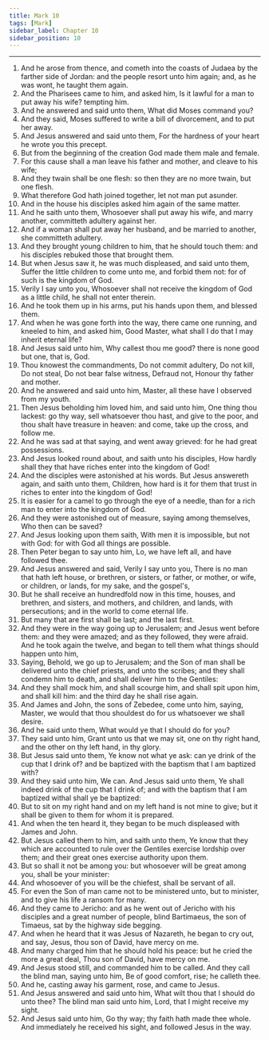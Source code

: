 ```yaml
---
title: Mark 10
tags: [Mark]
sidebar_label: Chapter 10
sidebar_position: 10
---
```


---
1. And he arose from thence, and cometh into the coasts of Judaea by the farther side of Jordan: and the people resort unto him again; and, as he was wont, he taught them again.
2. And the Pharisees came to him, and asked him, Is it lawful for a man to put away his wife? tempting him.
3. And he answered and said unto them, What did Moses command you?
4. And they said, Moses suffered to write a bill of divorcement, and to put her away.
5. And Jesus answered and said unto them, For the hardness of your heart he wrote you this precept.
6. But from the beginning of the creation God made them male and female.
7. For this cause shall a man leave his father and mother, and cleave to his wife;
8. And they twain shall be one flesh: so then they are no more twain, but one flesh.
9. What therefore God hath joined together, let not man put asunder.
10. And in the house his disciples asked him again of the same matter.
11. And he saith unto them, Whosoever shall put away his wife, and marry another, committeth adultery against her.
12. And if a woman shall put away her husband, and be married to another, she committeth adultery.
13. And they brought young children to him, that he should touch them: and his disciples rebuked those that brought them.
14. But when Jesus saw it, he was much displeased, and said unto them, Suffer the little children to come unto me, and forbid them not: for of such is the kingdom of God.
15. Verily I say unto you, Whosoever shall not receive the kingdom of God as a little child, he shall not enter therein.
16. And he took them up in his arms, put his hands upon them, and blessed them.
17. And when he was gone forth into the way, there came one running, and kneeled to him, and asked him, Good Master, what shall I do that I may inherit eternal life?
18. And Jesus said unto him, Why callest thou me good? there is none good but one, that is, God.
19. Thou knowest the commandments, Do not commit adultery, Do not kill, Do not steal, Do not bear false witness, Defraud not, Honour thy father and mother.
20. And he answered and said unto him, Master, all these have I observed from my youth.
21. Then Jesus beholding him loved him, and said unto him, One thing thou lackest: go thy way, sell whatsoever thou hast, and give to the poor, and thou shalt have treasure in heaven: and come, take up the cross, and follow me.
22. And he was sad at that saying, and went away grieved: for he had great possessions.
23. And Jesus looked round about, and saith unto his disciples, How hardly shall they that have riches enter into the kingdom of God!
24. And the disciples were astonished at his words. But Jesus answereth again, and saith unto them, Children, how hard is it for them that trust in riches to enter into the kingdom of God!
25. It is easier for a camel to go through the eye of a needle, than for a rich man to enter into the kingdom of God.
26. And they were astonished out of measure, saying among themselves, Who then can be saved?
27. And Jesus looking upon them saith, With men it is impossible, but not with God: for with God all things are possible.
28. Then Peter began to say unto him, Lo, we have left all, and have followed thee.
29. And Jesus answered and said, Verily I say unto you, There is no man that hath left house, or brethren, or sisters, or father, or mother, or wife, or children, or lands, for my sake, and the gospel's,
30. But he shall receive an hundredfold now in this time, houses, and brethren, and sisters, and mothers, and children, and lands, with persecutions; and in the world to come eternal life.
31. But many that are first shall be last; and the last first.
32. And they were in the way going up to Jerusalem; and Jesus went before them: and they were amazed; and as they followed, they were afraid. And he took again the twelve, and began to tell them what things should happen unto him,
33. Saying, Behold, we go up to Jerusalem; and the Son of man shall be delivered unto the chief priests, and unto the scribes; and they shall condemn him to death, and shall deliver him to the Gentiles:
34. And they shall mock him, and shall scourge him, and shall spit upon him, and shall kill him: and the third day he shall rise again.
35. And James and John, the sons of Zebedee, come unto him, saying, Master, we would that thou shouldest do for us whatsoever we shall desire.
36. And he said unto them, What would ye that I should do for you?
37. They said unto him, Grant unto us that we may sit, one on thy right hand, and the other on thy left hand, in thy glory.
38. But Jesus said unto them, Ye know not what ye ask: can ye drink of the cup that I drink of? and be baptized with the baptism that I am baptized with?
39. And they said unto him, We can. And Jesus said unto them, Ye shall indeed drink of the cup that I drink of; and with the baptism that I am baptized withal shall ye be baptized:
40. But to sit on my right hand and on my left hand is not mine to give; but it shall be given to them for whom it is prepared.
41. And when the ten heard it, they began to be much displeased with James and John.
42. But Jesus called them to him, and saith unto them, Ye know that they which are accounted to rule over the Gentiles exercise lordship over them; and their great ones exercise authority upon them.
43. But so shall it not be among you: but whosoever will be great among you, shall be your minister:
44. And whosoever of you will be the chiefest, shall be servant of all.
45. For even the Son of man came not to be ministered unto, but to minister, and to give his life a ransom for many.
46. And they came to Jericho: and as he went out of Jericho with his disciples and a great number of people, blind Bartimaeus, the son of Timaeus, sat by the highway side begging.
47. And when he heard that it was Jesus of Nazareth, he began to cry out, and say, Jesus, thou son of David, have mercy on me.
48. And many charged him that he should hold his peace: but he cried the more a great deal, Thou son of David, have mercy on me.
49. And Jesus stood still, and commanded him to be called. And they call the blind man, saying unto him, Be of good comfort, rise; he calleth thee.
50. And he, casting away his garment, rose, and came to Jesus.
51. And Jesus answered and said unto him, What wilt thou that I should do unto thee? The blind man said unto him, Lord, that I might receive my sight.
52. And Jesus said unto him, Go thy way; thy faith hath made thee whole. And immediately he received his sight, and followed Jesus in the way.